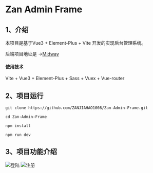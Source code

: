# Zan Admin Frame
## 1、介绍
本项目是基于Vue3 + Element-Plus + Vite 开发的实现后台管理系统。

后端项目地址是 →[Midway](https://github.com/ZANJIAHAO1008/MidwayJS )

#### 使用技术
Vite + Vue3 + Element-Plus + Sass + Vuex + Vue-router

## 2、项目运行
`git clone https://github.com/ZANJIAHAO1008/Zan-Admin-Frame.git`

`cd Zan-Admin-Frame`

`npm install `

`npm run dev`


## 3、项目功能介绍
![登陆](https://zanjiahao1008.github.io/zan-admin.github.io/root/image/denglu.png)
![注册](https://zanjiahao1008.github.io/zan-admin.github.io/root/image/zhuce.png)
